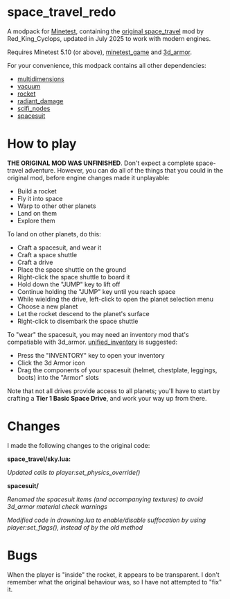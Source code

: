 # space_travel_redo

A modpack for [Minetest](https://www.luanti.org/), containing the [original space_travel](https://forum.luanti.org/viewtopic.php?t=23455) mod by Red_King_Cyclops, updated in July 2025 to work with modern engines.

Requires Minetest 5.10 (or above), [minetest_game](https://github.com/luanti-org/minetest_game) and [3d_armor](https://github.com/minetest-mods/3d_armor).

For your convenience, this modpack contains all other dependencies:

* [multidimensions](https://github.com/AiTechEye/multidimensions)
* [vacuum](https://github.com/mt-mods/vacuum)
* [rocket](https://git.minetest.land/Red_King_Cyclops/rocket)
* [radiant_damage](https://github.com/minetest-mods/radiant_damage)
* [scifi_nodes](https://github.com/D00Med/scifi_nodes)
* [spacesuit](https://github.com/mt-mods/spacesuit)

# How to play

**THE ORIGINAL MOD WAS UNFINISHED**. Don't expect a complete space-travel adventure. However, you can do all of the things that you could in the original mod, before engine changes made it unplayable:

* Build a rocket
* Fly it into space
* Warp to other other planets
* Land on them
* Explore them

To land on other planets, do this:

* Craft a spacesuit, and wear it
* Craft a space shuttle
* Craft a drive
* Place the space shuttle on the ground
* Right-click the space shuttle to board it
* Hold down the "JUMP" key to lift off
* Continue holding the "JUMP" key until you reach space
* While wielding the drive, left-click to open the planet selection menu
* Choose a new planet
* Let the rocket descend to the planet's surface
* Right-click to disembark the space shuttle

To "wear" the spacesuit, you may need an inventory mod that's compatiable with 3d_armor. [unified_inventory](https://github.com/minetest-mods/unified_inventory) is suggested:

* Press the "INVENTORY" key to open your inventory
* Click the 3d Armor icon
* Drag the components of your spacesuit (helmet, chestplate, leggings, boots) into the "Armor" slots

Note that not all drives provide access to all planets; you'll have to start by crafting a **Tier 1 Basic Space Drive**, and work your way up from there.

# Changes

I made the following changes to the original code:

**space_travel/sky.lua:**

*Updated calls to player:set_physics_override()*

**spacesuit/**

*Renamed the spacesuit items (and accompanying textures) to avoid 3d_armor material check warnings*

*Modified code in drowning.lua to enable/disable suffocation by using player:set_flags(), instead of by the old method*

# Bugs

When the player is "inside" the rocket, it appears to be transparent. I don't remember what the original behaviour was, so I have not attempted to "fix" it.
